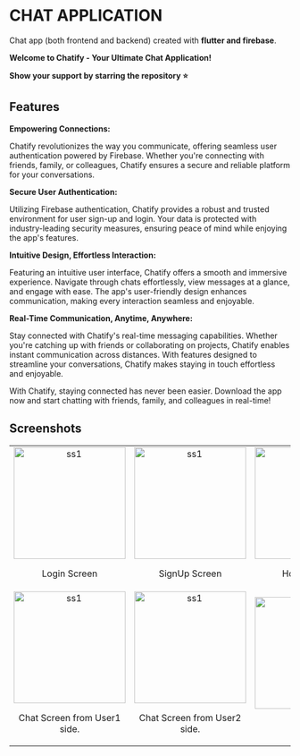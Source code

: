# CHAT APPLICATION
Chat app (both frontend and backend) created with **flutter and firebase**.

**Welcome to Chatify - Your Ultimate Chat Application!**

**Show your support by starring the repository ⭐️**

## Features
**Empowering Connections:**

Chatify revolutionizes the way you communicate, offering seamless user authentication powered by Firebase. Whether you're connecting with friends, family, or colleagues, Chatify ensures a secure and reliable platform for your conversations.

**Secure User Authentication:**

Utilizing Firebase authentication, Chatify provides a robust and trusted environment for user sign-up and login. Your data is protected with industry-leading security measures, ensuring peace of mind while enjoying the app's features.

**Intuitive Design, Effortless Interaction:**

Featuring an intuitive user interface, Chatify offers a smooth and immersive experience. Navigate through chats effortlessly, view messages at a glance, and engage with ease. The app's user-friendly design enhances communication, making every interaction seamless and enjoyable.

**Real-Time Communication, Anytime, Anywhere:**

Stay connected with Chatify's real-time messaging capabilities. Whether you're catching up with friends or collaborating on projects, Chatify enables instant communication across distances. With features designed to streamline your conversations, Chatify makes staying in touch effortless and enjoyable.


With Chatify, staying connected has never been easier. Download the app now and start chatting with friends, family, and colleagues in real-time!

## Screenshots
<table>
  <tr>
    <td align="center">
      <img src="https://github.com/osamajaved07/CHAT-APP/assets/143210389/c57c93a9-3226-42fb-850c-b7fd0da1a1c4" alt="ss1" width="200"/>
      <p>Login Screen</p>
    </td>
    <td align="center">
      <img src="https://github.com/osamajaved07/CHAT-APP/assets/143210389/b47e1ba2-7b95-4f16-9dd7-ff1004b761f6" alt="ss1" width="200"/>
      <p>SignUp Screen</p>
    </td>
     <td align="center">
      <img src="https://github.com/osamajaved07/CHAT-APP/assets/143210389/4b12e6ad-c186-4e39-8e06-f2ee48dfae6a" alt="ss1" width="200"/>
      <p>Home Screen</p>
    </td>
  </tr>  
  <tr>
    <td align="center">
      <img src="https://github.com/osamajaved07/CHAT-APP/assets/143210389/03d395fc-7f90-4f57-9425-93b766ea5e3c" alt="ss1" width="200"/>
      <p>Chat Screen from User1 side.</p>
    </td>
    <td align="center">
      <img src="https://github.com/osamajaved07/CHAT-APP/assets/143210389/9e08181f-7bf8-4f63-a335-031a9b9ccc0f" alt="ss1" width="200"/>
      <p>Chat Screen from User2 side.</p>
    </td>
    <td align="center">
      <img src="https://github.com/osamajaved07/CHAT-APP/assets/143210389/637bb5ca-e306-45be-9e69-ef061ec871f1" alt="ss1" width="200"/>
      <p>Profile</p>
    </td>
    <td align="center">
      <img src="https://github.com/osamajaved07/CHAT-APP/assets/143210389/79d20db7-8eee-473e-9805-56c54990bcdc" alt="ss1" width="200"/>
      <p>Logout Confirmation</p>
    </td>
    </tr>   
</table>
</div>




